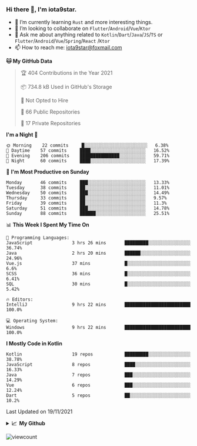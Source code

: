### Hi there 👋, I'm iota9star.

- 🌱 I’m currently learning `Rust` and more interesting things.
- 👯 I’m looking to collaborate on `Flutter`/`Android`/`Vue`/`Ktor`
- 💬 Ask me about anything related to `Kotlin`/`Dart`/`Java`/`JS`/`TS` or `Flutter`/`Android`/`Vue`/`Spring`/`React`
  /`Ktor`
- 📫 How to reach me: [iota9star@foxmail.com](iota9star@foxmail.com)



<!--START_SECTION:waka-->
**🐱 My GitHub Data** 

> 🏆 404 Contributions in the Year 2021
 > 
> 📦 734.8 kB Used in GitHub's Storage 
 > 
> 🚫 Not Opted to Hire
 > 
> 📜 66 Public Repositories 
 > 
> 🔑 17 Private Repositories  
 > 
**I'm a Night 🦉** 

```text
🌞 Morning    22 commits     █░░░░░░░░░░░░░░░░░░░░░░░░   6.38% 
🌆 Daytime    57 commits     ████░░░░░░░░░░░░░░░░░░░░░   16.52% 
🌃 Evening    206 commits    ███████████████░░░░░░░░░░   59.71% 
🌙 Night      60 commits     ████░░░░░░░░░░░░░░░░░░░░░   17.39%

```
📅 **I'm Most Productive on Sunday** 

```text
Monday       46 commits     ███░░░░░░░░░░░░░░░░░░░░░░   13.33% 
Tuesday      38 commits     ██░░░░░░░░░░░░░░░░░░░░░░░   11.01% 
Wednesday    50 commits     ███░░░░░░░░░░░░░░░░░░░░░░   14.49% 
Thursday     33 commits     ██░░░░░░░░░░░░░░░░░░░░░░░   9.57% 
Friday       39 commits     ██░░░░░░░░░░░░░░░░░░░░░░░   11.3% 
Saturday     51 commits     ███░░░░░░░░░░░░░░░░░░░░░░   14.78% 
Sunday       88 commits     ██████░░░░░░░░░░░░░░░░░░░   25.51%

```


📊 **This Week I Spent My Time On** 

```text
💬 Programming Languages: 
JavaScript               3 hrs 26 mins       █████████░░░░░░░░░░░░░░░░   36.74% 
Java                     2 hrs 20 mins       ██████░░░░░░░░░░░░░░░░░░░   24.96% 
Vue.js                   37 mins             █░░░░░░░░░░░░░░░░░░░░░░░░   6.6% 
SCSS                     36 mins             █░░░░░░░░░░░░░░░░░░░░░░░░   6.41% 
SQL                      30 mins             █░░░░░░░░░░░░░░░░░░░░░░░░   5.42%

🔥 Editors: 
IntelliJ                 9 hrs 22 mins       █████████████████████████   100.0%

💻 Operating System: 
Windows                  9 hrs 22 mins       █████████████████████████   100.0%

```

**I Mostly Code in Kotlin** 

```text
Kotlin                   19 repos            █████████░░░░░░░░░░░░░░░░   38.78% 
JavaScript               8 repos             ████░░░░░░░░░░░░░░░░░░░░░   16.33% 
Java                     7 repos             ███░░░░░░░░░░░░░░░░░░░░░░   14.29% 
Vue                      6 repos             ███░░░░░░░░░░░░░░░░░░░░░░   12.24% 
Dart                     5 repos             ██░░░░░░░░░░░░░░░░░░░░░░░   10.2%

```



 Last Updated on 19/11/2021
<!--END_SECTION:waka-->

<details>
  <summary><b>📈&nbsp;&nbsp;My Github</b></summary>
  <br>
  <img src='https://github-profile-trophy.vercel.app/?username=iota9star'>
  <img src='https://bad-apple-github-readme.vercel.app/api?show_bg=1&username=iota9star&hide_title=true'>
  <img src='http://cr-skills-chart-widget.azurewebsites.net/api/api?username=iota9star'>
</details>


![viewcount](https://count.getloli.com/get/@iota9star?theme=rule34)
